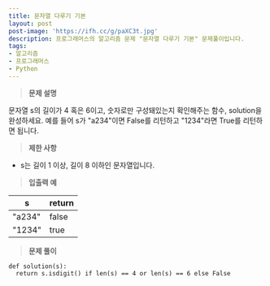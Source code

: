 ```yaml
---
title: 문자열 다루기 기본
layout: post
post-image: 'https://ifh.cc/g/paXC3t.jpg'
description: 프로그래머스의 알고리즘 문제 "문자열 다루기 기본" 문제풀이입니다.
tags:
- 알고리즘
- 프로그래머스
- Python
---
```



>**문제 설명**

문자열 s의 길이가 4 혹은 6이고, 숫자로만 구성돼있는지 확인해주는 함수, solution을 완성하세요. 예를 들어 s가 "a234"이면 False를 리턴하고 "1234"라면 True를 리턴하면 됩니다.

>**제한 사항**

<ul>
<li> s는 길이 1 이상, 길이 8 이하인 문자열입니다.</li>
</ul>

>**입출력 예**

| s | return |
|--|--|
| "a234" | false |
| "1234" | true |

>**문제 풀이**

	def solution(s):
	  return s.isdigit() if len(s) == 4 or len(s) == 6 else False



